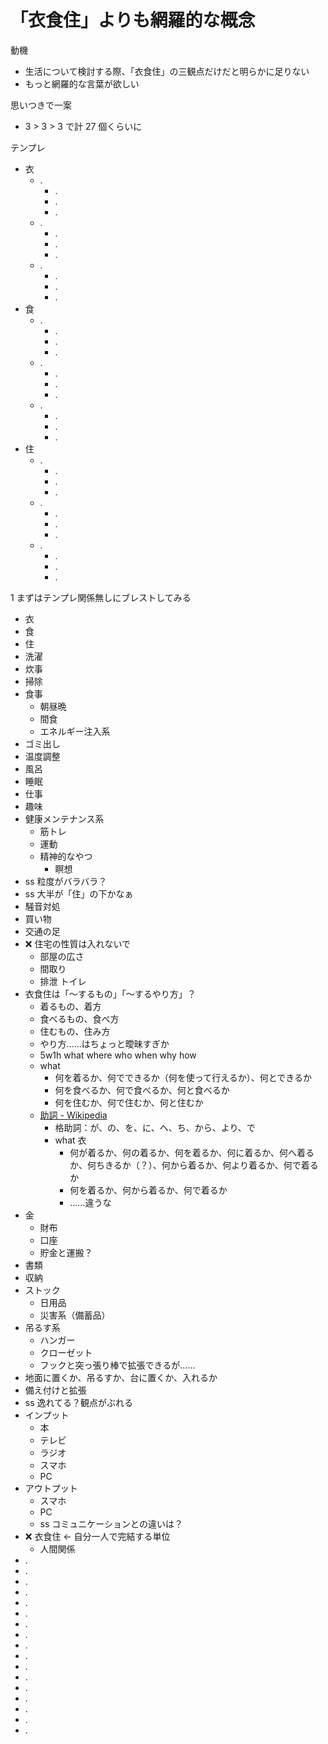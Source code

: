 # 「衣食住」よりも網羅的な概念
動機

- 生活について検討する際、「衣食住」の三観点だけだと明らかに足りない
- もっと網羅的な言葉が欲しい

思いつきで一案

- 3 > 3 > 3 で計 27 個くらいに

テンプレ

- 衣
  - .
    - .
    - .
    - .
  - .
    - .
    - .
    - .
  - .
    - .
    - .
    - .
- 食
  - .
    - .
    - .
    - .
  - .
    - .
    - .
    - .
  - .
    - .
    - .
    - .
- 住
  - .
    - .
    - .
    - .
  - .
    - .
    - .
    - .
  - .
    - .
    - .
    - .

1 まずはテンプレ関係無しにブレストしてみる

- 衣
- 食
- 住
- 洗濯
- 炊事
- 掃除
- 食事
  - 朝昼晩
  - 間食
  - エネルギー注入系
- ゴミ出し
- 温度調整
- 風呂
- 睡眠
- 仕事
- 趣味
- 健康メンテナンス系
  - 筋トレ
  - 運動
  - 精神的なやつ
    - 瞑想
- ss 粒度がバラバラ？
- ss 大半が「住」の下かなぁ
- 騒音対処
- 買い物
- 交通の足
- :x: 住宅の性質は入れないで
  - 部屋の広さ
  - 間取り
  - 排泄 トイレ
- 衣食住は「～するもの」「～するやり方」？
  - 着るもの、着方
  - 食べるもの、食べ方
  - 住むもの、住み方
  - やり方……はちょっと曖昧すぎか
  - 5w1h what where who when why how
  - what
    - 何を着るか、何でできるか（何を使って行えるか）、何とできるか
    - 何を食べるか、何で食べるか、何と食べるか
    - 何を住むか、何で住むか、何と住むか
  - [助詞 - Wikipedia](https://ja.wikipedia.org/wiki/%E5%8A%A9%E8%A9%9E)
    - 格助詞：が、の、を、に、へ、ち、から、より、で
    - what 衣
      - 何が着るか、何の着るか、何を着るか、何に着るか、何へ着るか、何ちきるか（？）、何から着るか、何より着るか、何で着るか
      - 何を着るか、何から着るか、何で着るか
      - ……違うな
- 金
  - 財布
  - 口座
  - 貯金と運搬？
- 書類
- 収納
- ストック
  - 日用品
  - 災害系（備蓄品）
- 吊るす系
  - ハンガー
  - クローゼット
  - フックと突っ張り棒で拡張できるが……
- 地面に置くか、吊るすか、台に置くか、入れるか
- 備え付けと拡張
- ss 逸れてる？観点がぶれる
- インプット
  - 本
  - テレビ
  - ラジオ
  - スマホ
  - PC
- アウトプット
  - スマホ
  - PC
  - ss コミュニケーションとの違いは？
- :x: 衣食住 ← 自分一人で完結する単位
  - 人間関係
- .
- .
- .
- .
- .
- .
- .
- .
- .
- .
- .
- .
- .
- .
- .
- .
- .
